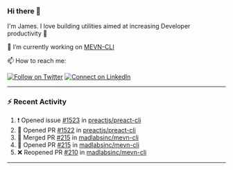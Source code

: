 ### Hi there 👋

I'm James. I love building utilities aimed at increasing Developer productivity :raised_hands: 

🔭 I’m currently working on [MEVN-CLI](https://github.com/madlabsinc/mevn-cli)

📫 How to reach me:

[![Follow on Twitter](https://img.shields.io/badge/--twitter?label=Twitter&logo=Twitter&style=social)](https://twitter.com/james_madhacks) [![Connect on LinkedIn](https://img.shields.io/badge/--linkedin?label=LinkedIn&logo=LinkedIn&style=social)](https://www.linkedin.com/in/jamesgeorge007)

---

### :zap: Recent Activity

<!--START_SECTION:activity-->
1. ❗️ Opened issue [#1523](https://github.com/preactjs/preact-cli/issues/1523) in [preactjs/preact-cli](https://github.com/preactjs/preact-cli)
2. 💪 Opened PR [#1522](https://github.com/preactjs/preact-cli/pull/1522) in [preactjs/preact-cli](https://github.com/preactjs/preact-cli)
3. 🎉 Merged PR [#215](https://github.com/madlabsinc/mevn-cli/pull/215) in [madlabsinc/mevn-cli](https://github.com/madlabsinc/mevn-cli)
4. 💪 Opened PR [#215](https://github.com/madlabsinc/mevn-cli/pull/215) in [madlabsinc/mevn-cli](https://github.com/madlabsinc/mevn-cli)
5. ❌ Reopened PR [#210](https://github.com/madlabsinc/mevn-cli/pull/210) in [madlabsinc/mevn-cli](https://github.com/madlabsinc/mevn-cli)
<!--END_SECTION:activity-->

---

<!--
**jamesgeorge007/jamesgeorge007** is a ✨ _special_ ✨ repository because its `README.md` (this file) appears on your GitHub profile.

Here are some ideas to get you started:

- 🌱 I’m currently learning ...
- 👯 I’m looking to collaborate on ...
- 🤔 I’m looking for help with ...
- 💬 Ask me about ...
- 😄 Pronouns: ...
- ⚡ Fun fact: ...
-->
